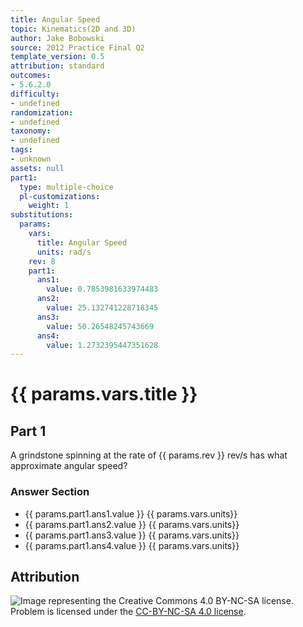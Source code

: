 ```yaml
---
title: Angular Speed
topic: Kinematics(2D and 3D)
author: Jake Bobowski
source: 2012 Practice Final Q2
template_version: 0.5
attribution: standard
outcomes:
- 5.6.2.0
difficulty:
- undefined
randomization:
- undefined
taxonomy:
- undefined
tags:
- unknown
assets: null
part1:
  type: multiple-choice
  pl-customizations:
    weight: 1
substitutions:
  params:
    vars:
      title: Angular Speed
      units: rad/s
    rev: 8
    part1:
      ans1:
        value: 0.7853981633974483
      ans2:
        value: 25.132741228718345
      ans3:
        value: 50.26548245743669
      ans4:
        value: 1.2732395447351628
---
```

# {{ params.vars.title }}
## Part 1

A grindstone spinning at the rate of {{ params.rev }} rev/s has what approximate angular speed?

### Answer Section

- {{ params.part1.ans1.value }} {{ params.vars.units}}
- {{ params.part1.ans2.value }} {{ params.vars.units}}
- {{ params.part1.ans3.value }} {{ params.vars.units}}
- {{ params.part1.ans4.value }} {{ params.vars.units}}

## Attribution

![Image representing the Creative Commons 4.0 BY-NC-SA license.](https://mirrors.creativecommons.org/presskit/buttons/88x31/png/by-nc-sa.png) Problem is licensed under the [CC-BY-NC-SA 4.0 license](https://creativecommons.org/licenses/by-nc-sa/4.0/).